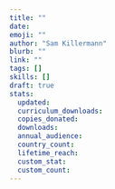 ```yaml
---
title: ""
date:
emoji: ""
author: "Sam Killermann"
blurb: ""
link: ""
tags: []
skills: []
draft: true
stats:
  updated:
  curriculum_downloads:
  copies_donated:
  downloads:
  annual_audience:
  country_count:
  lifetime_reach:
  custom_stat:
  custom_count:
---
```

